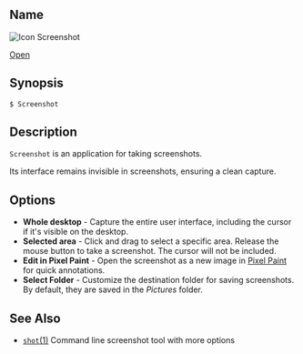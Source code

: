 ## Name

![Icon](/res/icons/16x16/app-screenshot.png) Screenshot

[Open](launch:///bin/Screenshot)

## Synopsis

```**sh
$ Screenshot
```

## Description

`Screenshot` is an application for taking screenshots.

Its interface remains invisible in screenshots, ensuring a clean capture.

## Options

-   **Whole desktop** - Capture the entire user interface, including the cursor if it's visible on the desktop.
-   **Selected area** - Click and drag to select a specific area. Release the mouse button to take a screenshot. The cursor will not be included.
-   **Edit in Pixel Paint** - Open the screenshot as a new image in [Pixel Paint](help://man/1/Applications/PixelPaint) for quick annotations.
-   **Select Folder** - Customize the destination folder for saving screenshots. By default, they are saved in the _Pictures_ folder.

## See Also

-   [`shot`(1)](help://man/1/shot) Command line screenshot tool with more options
